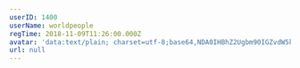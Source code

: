 ```yaml
---
userID: 1400
userName: worldpeople
regTime: 2018-11-09T11:26:00.000Z
avatar: 'data:text/plain; charset=utf-8;base64,NDA0IHBhZ2Ugbm90IGZvdW5kCg=='
url: null
---
```



